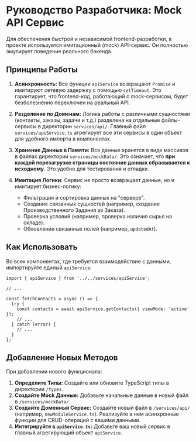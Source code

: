 # Руководство Разработчика: Mock API Сервис

Для обеспечения быстрой и независимой frontend-разработки, в проекте используется имитационный (mock) API-сервис. Он полностью эмулирует поведение реального бэкенда.

## Принципы Работы

1.  **Асинхронность:** Все функции `apiService` возвращают `Promise` и имитируют сетевую задержку с помощью `setTimeout`. Это гарантирует, что frontend-код, работающий с mock-сервисом, будет безболезненно переключен на реальный API.

2.  **Разделение по Доменам:** Логика работы с различными сущностями (контакты, заказы, задачи и т.д.) разделена на отдельные файлы-сервисы в директории `services/api/`. Главный файл `services/apiService.ts` агрегирует все эти сервисы в один объект для удобного импорта в компонентах.

3.  **Хранение Данных в Памяти:** Все данные хранятся в виде массивов в файлах директории `services/mockData/`. Это означает, что **при каждой перезагрузке страницы состояние данных сбрасывается к исходному**. Это удобно для тестирования и отладки.

4.  **Имитация Логики:** Сервис не просто возвращает данные, но и имитирует бизнес-логику:
    *   Фильтрация и сортировка данных на "сервере".
    *   Создание связанных сущностей (например, создание Производственного Задания из Заказа).
    *   Проверка условий (например, проверка наличия сырья на складе).
    *   Обновление связанных полей (например, `updatedAt`).

## Как Использовать

Во всех компонентах, где требуется взаимодействие с данными, импортируйте единый `apiService`:

```tsx
import { apiService } from '../../services/apiService';

// ...

const fetchContacts = async () => {
  try {
    const contacts = await apiService.getContacts({ viewMode: 'active' });
    // ...
  } catch (error) {
    // ...
  }
};
```

## Добавление Новых Методов

При добавлении нового функционала:
1.  **Определите Типы:** Создайте или обновите TypeScript типы в директории `/types`.
2.  **Создайте Mock Данные:** Добавьте начальные данные в новый файл в `/services/mockData/`.
3.  **Создайте Доменный Сервис:** Создайте новый файл в `/services/api/` (например, `newModuleService.ts`). Реализуйте в нем асинхронные функции для CRUD-операций с вашими данными.
4.  **Интегрируйте в `apiService.ts`:** Добавьте ваш новый сервис в главный агрегирующий объект `apiService`.